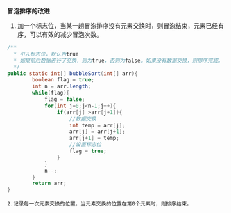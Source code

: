 **冒泡排序的改进**

1. 加一个标志位，当某一趟冒泡排序没有元素交换时，则冒泡结束，元素已经有序，可以有效的减少冒泡次数。

```java
/** 
  * 引入标志位，默认为true 
  * 如果前后数据进行了交换，则为true，否则为false。如果没有数据交换，则排序完成。 
  */  
public static int[] bubbleSort(int[] arr){  
        boolean flag = true;  
        int n = arr.length;  
        while(flag){  
            flag = false;  
            for(int j=0;j<n-1;j++){  
                if(arr[j] >arr[j+1]){  
                    //数据交换  
                    int temp = arr[j];  
                    arr[j] = arr[j+1];  
                    arr[j+1] = temp;  
                    //设置标志位  
                    flag = true;  
                }  
            }  
            n--;  
        }  
        return arr;  
}
```

    2.记录每一次元素交换的位置，当元素交换的位置在第0个元素时，则排序结束。



